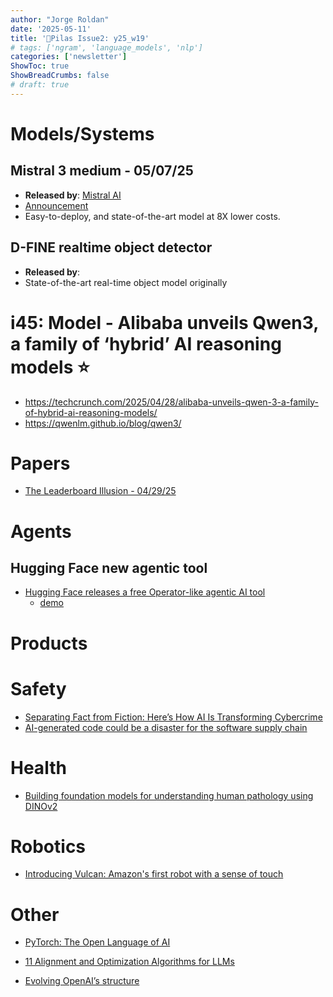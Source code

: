 ```yaml
---
author: "Jorge Roldan"
date: '2025-05-11'
title: '🔋Pilas Issue2: y25_w19'
# tags: ['ngram', 'language_models', 'nlp']
categories: ['newsletter']
ShowToc: true
ShowBreadCrumbs: false
# draft: true
---
```


# Models/Systems
## Mistral 3 medium - 05/07/25
-  **Released by**: [Mistral AI](https://mistral.ai/)
-  [Announcement](https://mistral.ai/news/mistral-medium-3)
-  Easy-to-deploy, and state-of-the-art model at 8X lower costs.

<!-- ## F Lite - 04/29/25 -->
<!-- - [F Lite - freepik - 04/29/25](https://github.com/fal-ai/f-lite/blob/main/README.md) -->

## D-FINE realtime object detector
- **Released by**: 
- State-of-the-art real-time object model originally 

# i45:  Model - Alibaba unveils Qwen3, a family of ‘hybrid’ AI reasoning models ⭐️
-  https://techcrunch.com/2025/04/28/alibaba-unveils-qwen-3-a-family-of-hybrid-ai-reasoning-models/
- https://qwenlm.github.io/blog/qwen3/

# Papers
- [The Leaderboard Illusion - 04/29/25](https://arxiv.org/abs/2504.20879)

# Agents
## Hugging Face new agentic tool
-  [Hugging Face releases a free Operator-like agentic AI tool](https://techcrunch.com/2025/05/06/hugging-face-releases-a-free-operator-like-agentic-ai-tool/)
   -  [demo](https://huggingface.co/spaces/smolagents/computer-agent)

# Products

# Safety
- [Separating Fact from Fiction: Here’s How AI Is Transforming Cybercrime](https://www.fortinet.com/blog/industry-trends/separating-fact-from-fiction-how-ai-is-transforming-cybercrime)
- [AI-generated code could be a disaster for the software supply chain](https://arstechnica.com/security/2025/04/ai-generated-code-could-be-a-disaster-for-the-software-supply-chain-heres-why/)

# Health
- [Building foundation models for understanding human pathology using DINOv2](https://ai.meta.com/blog/mahmood-lab-human-pathology-dinov2/)

# Robotics
- [Introducing Vulcan: Amazon's first robot with a sense of touch](https://www.aboutamazon.com/news/operations/amazon-vulcan-robot-pick-stow-touch)

# Other
- [PyTorch: The Open Language of AI](https://pytorch.org/blog/pytorch-the-open-language-of-ai/)

- [11 Alignment and Optimization Algorithms for LLMs](https://huggingface.co/posts/Kseniase/849940009274643)


- [Evolving OpenAI’s structure](https://openai.com/index/evolving-our-structure/)

